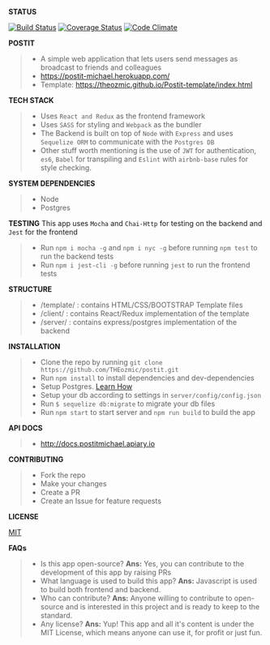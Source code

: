 **STATUS**

[![Build Status](https://travis-ci.org/THEozmic/postit.svg?branch=master)](https://travis-ci.org/THEozmic/postit) 
[![Coverage Status](https://coveralls.io/repos/github/THEozmic/postit/badge.svg?branch=ch%2Fupdate-coveralls-branch%2F152436871)](https://coveralls.io/github/THEozmic/postit?branch=ch%2Fupdate-coveralls-branch%2F152436871)
[![Code Climate](https://codeclimate.com/github/THEozmic/postit/badges/gpa.svg)](https://codeclimate.com/github/THEozmic/postit)

**POSTIT**
> - A simple web application that lets users send messages as broadcast to friends and colleagues
> - https://postit-michael.herokuapp.com/
> - Template: https://theozmic.github.io/Postit-template/index.html

**TECH STACK**
> - Uses `React and Redux` as the frontend framework
> - Uses `SASS` for styling and `Webpack` as the bundler
> - The Backend is built on top of `Node` with `Express` and uses `Sequelize ORM` to communicate with the `Postgres DB`
> - Other stuff worth mentioning is the use of `JWT` for authentication, `es6`, `Babel` for transpiling and `Eslint` with `airbnb-base` rules for style checking.

**SYSTEM DEPENDENCIES**
> - Node
> - Postgres

**TESTING**
This app uses `Mocha` and `Chai-Http` for testing on the backend and `Jest` for the frontend
> - Run `npm i mocha -g` and `npm i nyc -g` before running `npm test` to run the backend tests
> - Run `npm i jest-cli -g` before running `jest` to run the frontend tests

**STRUCTURE**
> - /template/ : contains HTML/CSS/BOOTSTRAP Template files
> - /client/ : contains React/Redux implementation of the template
> - /server/ : contains express/postgres implementation of the backend

**INSTALLATION**
> - Clone the repo by running `git clone https://github.com/THEozmic/postit.git`
> - Run `npm install` to install dependencies and dev-dependencies
> - Setup Postgres. [Learn How](https://www.tutorialspoint.com/postgresql/postgresql_environment.htm)
> - Setup your db according to settings in `server/config/config.json`
> - Run `$ sequelize db:migrate` to migrate your db files
> - Run `npm start` to start server and `npm run build` to build the app

**API DOCS**
> - http://docs.postitmichael.apiary.io

**CONTRIBUTING**
> - Fork the repo
> - Make your changes
> - Create a PR
> - Create an Issue for feature requests

**LICENSE**

[MIT](https://github.com/THEozmic/postit/blob/master/LICENSE)

**FAQs**
> - Is this app open-source?
  __Ans:__ Yes, you can contribute to the development of this app by raising PRs
> - What language is used to build this app?
  __Ans:__ Javascript is used to build both frontend and backend.
> - Who can contribute?
  __Ans:__ Anyone willing to contribute to open-source and is interested in this project and is ready to keep to the standard.
> - Any license?
  __Ans:__ Yup! This app and all it's content is under the MIT License, which means anyone can use it, for profit or just fun.